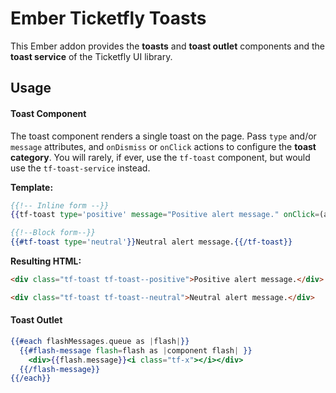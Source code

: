 # Ember Ticketfly Toasts

This Ember addon provides the **toasts** and **toast outlet** components and the **toast service** of the Ticketfly UI library.

## Usage

#### Toast Component

The toast component renders a single toast on the page. Pass `type` and/or `message` attributes, and `onDismiss` or `onClick` actions to configure the **toast category**. You will rarely, if ever, use the `tf-toast` component, but would use the `tf-toast-service` instead.

**Template:**
```hbs
{{!-- Inline form --}}
{{tf-toast type='positive' message="Positive alert message." onClick=(action "myAction")}}

{{!--Block form--}}
{{#tf-toast type='neutral'}}Neutral alert message.{{/tf-toast}}
```

**Resulting HTML:**
```html
<div class="tf-toast tf-toast--positive">Positive alert message.</div>

<div class="tf-toast tf-toast--neutral">Neutral alert message.</div>
```

#### Toast Outlet
```hbs
{{#each flashMessages.queue as |flash|}}
  {{#flash-message flash=flash as |component flash| }}
    <div>{{flash.message}}<i class="tf-x"></i></div>
  {{/flash-message}}
{{/each}}
```
